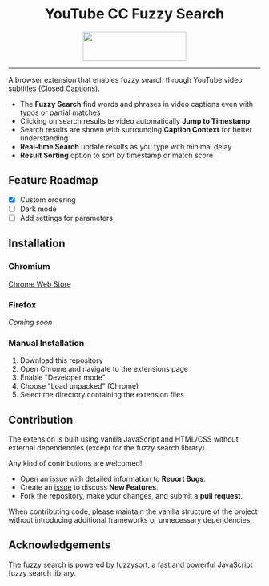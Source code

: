 <h1 align="center">
YouTube CC Fuzzy Search
</h1>

<p align="center">
<a href="https://chromewebstore.google.com/detail/youtube-cc-fuzzy-search/mgendgdloioichnbdggieldkibmkdkjp"><img src="https://github.com/user-attachments/assets/b8cc71d2-a47c-4d48-9da5-fd1203362a4f" width="206" height="58"></a>
</p>

***

A browser extension that enables fuzzy search through YouTube video subtitles (Closed Captions).

- The **Fuzzy Search** find words and phrases in video captions even with typos or partial matches
- Clicking on search results te video automatically **Jump to Timestamp** 
- Search results are shown with surrounding **Caption Context** for better understanding
- **Real-time Search** update results as you type with minimal delay
- **Result Sorting** option to sort by timestamp or match score

## Feature Roadmap
- [x] Custom ordering
- [ ] Dark mode
- [ ] Add settings for parameters

## Installation

### Chromium
[Chrome Web Store][Chrome]

### Firefox
*Coming soon*

### Manual Installation

1. Download this repository
2. Open Chrome and navigate to the extensions page
3. Enable "Developer mode"
4. Choose "Load unpacked" (Chrome)
5. Select the directory containing the extension files

## Contribution

The extension is built using vanilla JavaScript and HTML/CSS without external dependencies (except for the fuzzy search library).

Any kind of contributions are welcomed!

- Open an [issue][GitHub Issues] with detailed information to **Report Bugs**.
- Create an [issue][GitHub Issues] to discuss **New Features**.
- Fork the repository, make your changes, and submit a **pull request**.

When contributing code, please maintain the vanilla structure of the project without introducing additional frameworks or unnecessary dependencies.

## Acknowledgements

The fuzzy search is powered by [fuzzysort](https://github.com/farzher/fuzzysort), a fast and powerful JavaScript fuzzy search library.



<!-------------------------------------------------->
[Chrome]: https://chromewebstore.google.com/detail/youtube-cc-fuzzy-search/mgendgdloioichnbdggieldkibmkdkjp
[GitHub Issues]: https://github.com/lorenzozane/youtube-cc-fuzzy-search/issues
